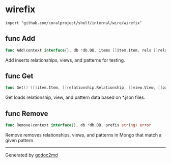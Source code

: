 
# wirefix
    import "github.com/coralproject/shelf/internal/wire/wirefix"






## func Add
``` go
func Add(context interface{}, db *db.DB, items []item.Item, rels []relationship.Relationship, views []view.View, patterns []pattern.Pattern) error
```
Add inserts relationships, views, and patterns for testing.


## func Get
``` go
func Get() ([]item.Item, []relationship.Relationship, []view.View, []pattern.Pattern, error)
```
Get loads relationship, view, and pattern data based on *.json files.


## func Remove
``` go
func Remove(context interface{}, db *db.DB, prefix string) error
```
Remove removes relationships, views, and patterns in Mongo that match a given pattern.









- - -
Generated by [godoc2md](http://godoc.org/github.com/davecheney/godoc2md)